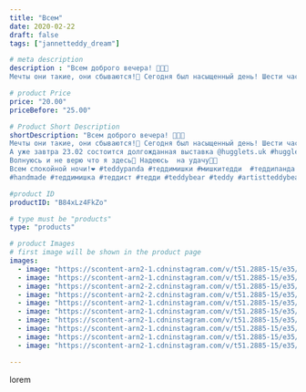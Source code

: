 ```yaml
---
title: "Всем"
date: 2020-02-22
draft: false
tags: ["jannetteddy_dream"]

# meta description
description : "Всем доброго вечера! 🤗🇬🇧
Мечты они такие, они сбываются!🥰 Сегодня был насыщенный день! Шести часовая пешая прогулка по достопримечательностям Лондона🙈😅💕 Это был"

# product Price
price: "20.00"
priceBefore: "25.00"

# Product Short Description
shortDescription: "Всем доброго вечера! 🤗🇬🇧
Мечты они такие, они сбываются!🥰 Сегодня был насыщенный день! Шести часовая пешая прогулка по достопримечательностям Лондона🙈😅💕 Это было очень здорово, и столько впечатлений и положительных эмоций💫 А ещё усталость 🤪
А уже завтра 23.02 состоится долгожданная выставка @hugglets.uk #hugglets для участия в которой я и приехала в Лондон🐻🐼💕
Волнуюсь и не верю что я здесь🙈 Надеюсь  на удачу🤞🏻
Всем спокойной ночи!❤️ #teddypanda #теддимишки #мишкитедди  #теддипанда #творчество #теддимишка #мишкитедди #teddybear #teddy#bear #когдаработаврадость #моетворчество #моетворение  #мишкитедди #теддимишки #мишкатедди
#handmade #теддимишка #теддист #тедди #teddybear #teddy #artistteddybear #мишкитедди #мишкатедди #teddybear🐻 #teddy🐻 #teddy_bear #teddybearlove #artistteddybear #artistteddy #своимируками #ручнаяработа #hugglets #london #london🇬🇧 #лондон"

#product ID
productID: "B84xLz4FkZo"

# type must be "products"
type: "products"

# product Images
# first image will be shown in the product page
images:
  - image: "https://scontent-arn2-1.cdninstagram.com/v/t51.2885-15/e35/p1080x1080/84128973_206231893766253_2028136404888305139_n.jpg?_nc_ht=scontent-arn2-1.cdninstagram.com&_nc_cat=109&_nc_ohc=RhiAOfKu_8oAX9ZptG1&tp=1&oh=3d531c27b36d207b3f60aa471534ab57&oe=605A7554&ig_cache_key=MjI0OTc2NDMyNjc2MzQyMDkxMw%3D%3D.2"
  - image: "https://scontent-arn2-1.cdninstagram.com/v/t51.2885-15/e35/p1080x1080/87221606_540894519873898_6127990832223525127_n.jpg?_nc_ht=scontent-arn2-1.cdninstagram.com&_nc_cat=110&_nc_ohc=eoBOdbHOki8AX8J5AmF&tp=1&oh=1f05df2acaedf7fbfd55edfdd10efac3&oe=605D80E9&ig_cache_key=MjI0OTc2NDMyNjc4MDMzODY3Ng%3D%3D.2"
  - image: "https://scontent-arn2-2.cdninstagram.com/v/t51.2885-15/e35/p1080x1080/87238524_125443875558737_5762913238073823558_n.jpg?_nc_ht=scontent-arn2-2.cdninstagram.com&_nc_cat=105&_nc_ohc=x5qBuwmULbcAX8cXcnJ&tp=1&oh=e8fab16d40b83ea83d014caa2eb3ada3&oe=605C43B3&ig_cache_key=MjI0OTc2NDMyNjc5NzE3Mjg5Mg%3D%3D.2"
  - image: "https://scontent-arn2-2.cdninstagram.com/v/t51.2885-15/e35/p1080x1080/85258486_600827910752981_6143648863070811376_n.jpg?_nc_ht=scontent-arn2-2.cdninstagram.com&_nc_cat=105&_nc_ohc=vyLC4iDZIIAAX_vKh49&tp=1&oh=946a0d7668f480b1c99cad78bccd5fb5&oe=605AB7EE&ig_cache_key=MjI0OTc2NDMyNjczODQwNjEyNw%3D%3D.2"
  - image: "https://scontent-arn2-1.cdninstagram.com/v/t51.2885-15/e35/p1080x1080/85098667_1040757929628520_7822388306514233568_n.jpg?_nc_ht=scontent-arn2-1.cdninstagram.com&_nc_cat=104&_nc_ohc=Z_yJWCKDu7MAX8u0_C3&tp=1&oh=8ee2586ee0a3b12235533752fa60214b&oe=605D5649&ig_cache_key=MjI0OTc2NDMyNjc3MTk4NzEzOQ%3D%3D.2"
  - image: "https://scontent-arn2-1.cdninstagram.com/v/t51.2885-15/e35/p1080x1080/84409603_1479862342190475_7286394504710264214_n.jpg?_nc_ht=scontent-arn2-1.cdninstagram.com&_nc_cat=103&_nc_ohc=LXIzkO1XtNsAX-8SbV8&tp=1&oh=bc425290709fc9e6f69e730ece7b5922&oe=605C4854&ig_cache_key=MjI0OTc2NDMyNjc4ODc4Mjg0Nw%3D%3D.2"
  - image: "https://scontent-arn2-1.cdninstagram.com/v/t51.2885-15/e35/p1080x1080/87235908_1390298521153183_965245780563961550_n.jpg?_nc_ht=scontent-arn2-1.cdninstagram.com&_nc_cat=107&_nc_ohc=fO-K7l89N68AX_DXhHT&tp=1&oh=1f64f1018a068e001ba67d5c10fa9c0c&oe=605B8713&ig_cache_key=MjI0OTc2NDMyNjc4MDQwNjk5MA%3D%3D.2"
  - image: "https://scontent-arn2-1.cdninstagram.com/v/t51.2885-15/e35/p1080x1080/83397001_641585460008097_3293133049683616314_n.jpg?_nc_ht=scontent-arn2-1.cdninstagram.com&_nc_cat=109&_nc_ohc=G8LkxQfvAo4AX-Gdgyh&tp=1&oh=2d8c11a5d2797208036e58860751e79b&oe=605CE83B&ig_cache_key=MjI0OTc2NDMyNjc3MTkwMjUyMQ%3D%3D.2"
  - image: "https://scontent-arn2-1.cdninstagram.com/v/t51.2885-15/e35/p1080x1080/87301728_191148112113652_2575043971161153102_n.jpg?_nc_ht=scontent-arn2-1.cdninstagram.com&_nc_cat=104&_nc_ohc=L7MlMtBrIiAAX8uKkIc&tp=1&oh=d4a68ceabb01b8a2fb6945cb738f50c8&oe=605D0730&ig_cache_key=MjI0OTc2NDMyNjgxMzk0OTUyNA%3D%3D.2"
  - image: "https://scontent-arn2-1.cdninstagram.com/v/t51.2885-15/e35/p1080x1080/82539823_197683744773778_6989180662692337197_n.jpg?_nc_ht=scontent-arn2-1.cdninstagram.com&_nc_cat=110&_nc_ohc=ZaCdv1fGkscAX8bD8ea&tp=1&oh=3e57d58f49dca104d1000e9dbad0e374&oe=605A7B75&ig_cache_key=MjI0OTc2NDMyNjc5NzA0MTcwMw%3D%3D.2"

---
```

lorem

